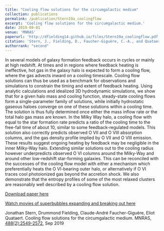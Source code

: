```yaml
---
title: "Cooling flow solutions for the circumgalactic medium"
collection: publications
permalink: /publication/Stern19a_coolingflow
excerpt: 'Cooling flow solutions for the circumgalactic medium.'
date: 2019-09-01
venue: 'MNRAS'
paperurl: 'http://dfielding14.github.io/files/Stern19a_coolingflow.pdf'
citation: 'Stern, J., Fielding, D., Faucher-Giguère, C.-A., and Quataert, E. (2019). &quot;Cooling flow solutions for the circumgalactic medium.&quot; <i>MNRAS</i>. 488(2):2549-2572. Sep 2019.'
authorrank: "second"
---
```

In several models of galaxy formation feedback occurs in cycles or mainly at high redshift. At times and in regions where feedback heating is ineffective, hot gas in the galaxy halo is expected to form a cooling flow, where the gas advects inward on a cooling timescale. Cooling flow solutions can thus be used as a benchmark for observations and simulations to constrain the timing and extent of feedback heating. Using analytic calculations and idealized 3D hydrodynamic simulations, we show that for a given halo mass and cooling function, steady-state cooling flows form a single-parameter family of solutions, while initially hydrostatic gaseous haloes converge on one of these solutions within a cooling time. The solution is thus fully determined once either the mass inflow rate or the total halo gas mass are known. In the Milky Way halo, a cooling flow with equal to the star formation rate predicts a ratio of the cooling time to the free-fall time of about 10, similar to some feedback-regulated models. This solution also correctly predicts observed O VII and O VIII absorption columns, and the gas density profile implied by O VII and O VIII emission. These results suggest ongoing heating by feedback may be negligible in the inner Milky-Way halo. Extending similar solutions out to the cooling radius however underpredicts observed O VI columns around the Milky-Way and around other low-redshift star-forming galaxies. This can be reconciled with the successes of the cooling flow model with either a mechanism which preferentially heats the O VI-bearing outer halo, or alternatively if O VI traces cool photoionized gas beyond the accretion shock. We also demonstrate that the entropy profiles of some of the most relaxed clusters are reasonably well described by a cooling flow solution.


[Download paper here](http://dfielding14.github.io/files/Stern19a_coolingflow.pdf)

[Watch movies of superbubbles expanding and breaking out here]()

Jonathan Stern, Drummond Fielding, Claude-André Faucher-Giguère, Eliot Quataert. Cooling flow solutions for the circumgalactic medium. MNRAS, [488(2):2549-2572](https://academic.oup.com/mnras/article-abstract/488/2/2549/5531323), Sep 2019
